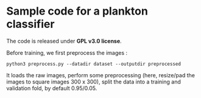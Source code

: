 # Sample code for a plankton classifier

The code is released under **GPL v3.0 license**.

Before training, we first preprocess the images :

```
python3 preprocess.py --datadir dataset --outputdir preprocessed
```

It loads the raw images, perform some preprocessing (here, resize/pad the images to square images 300 x 300), split the
data into a training and validation fold, by default 0.95/0.05.

